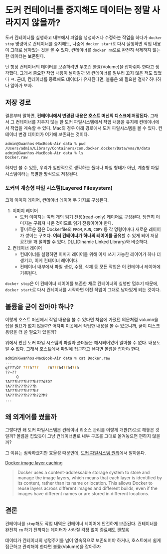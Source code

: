 # 도커 컨테이너를 중지해도 데이터는 정말 사라지지 않을까?

도커 컨테이너를 실행하고 내부에서 파일을 생성하거나 수정하는 작업을 하다가 `docker stop` 명령어로 컨테이너를 중지해도, 나중에 `docker start로` 다시 실행하면 작업 내용이 그대로 남아있는 것을 볼 수 있다. 컨테이너를 `docker rm`으로 완전히 삭제하지 않는 한 데이터는 보존된다.

난 항상 컨테이너의 데이터를 보존하려면 무조건 볼륨(Volume)을 잡아줘야 한다고 생각했다. 그래서 중요한 작업 내용이 날아갈까 봐 컨테이너를 일부러 끄지 않은 적도 있었다 ㅋ. 근데, 컨테이너를 종료해도 데이터가 유지된다면, 볼륨은 왜 필요한 걸까? 하나하나 알아가 보자.

## 저장 경로
결론부터 말하면, **컨테이너에서 변경된 내용은 호스트 머신의 디스크에 저장된다.** 그래서 그 컨테이너를 지우지 않는 한 도커 파일시스템에서 작업 내용을 유지해 컨테이너에서 작업을 계속할 수 있다. Mac의 경우 아래 경로에서 도커 파일시스템을 볼 수 있다. 컨테이너 변경 데이터가 여기에 보존되는 것이다.

```sh
admin@Gwanhos-MacBook-Air data % pwd
/Users/admin/Library/Containers/com.docker.docker/Data/vms/0/data
admin@Gwanhos-MacBook-Air data % ls
Docker.raw

```

하지만 볼 수 있듯, 우리가 일반적으로 생각하는 폴더나 파일 형태가 아닌, 계층형 파일 시스템이라는 특별한 방식으로 저장된다.

### 도커의 계층형 파일 시스템(Layered Filesystem)
크게 이미지 레이어, 컨테이너 레이어 두 가지로 구성된다.
1. 이미지 레이어
    - 도커 이미지는 여러 개의 읽기 전용(read-only) 레이어로 구성된다. 당연히 이미지는 구워져 나온 것이므로 읽기 전용이어야 한다. 
    - 흥미로운 점은 Dockerfile의 `FROM`, `RUN`, `COPY` 등 각 명령어마다 새로운 레이어가 쌓이는 구조다. **여러 컨테이너가 하나의 레이어를 공유**할 수 있게 되어 저장 공간을 꽤 절약할 수 있다. DLL(Dinamic Linked Library)와 비슷하다.
2. 컨테이너 레이어
    - 컨테이너를 실행하면 이미지 레이어들 위해 이제 쓰기 가능한 레이어가 하나 더 생기고, 이게 컨테이너 레이어다.
    - 컨테이너 내부에서 파일 생성, 수정, 삭제 등 모든 작업은 이 컨테이너 레이어에 기록된다.

`docker stop`은 이 컨테이너 레이어를 보존한 채로 컨테이너의 실행만 멈추기 때문에, `docker start`로 다시 컨테이너를 시작하면 이전 작업이 그대로 남아있게 되는 것이다.


## 볼륨을 굳이 잡아야 하나?
이렇게 호스트 머신에서 작업 내용을 볼 수 있다면 처음에 가졌던 의문처럼 volumn을 잡을 필요가 없지 않을까? 어차피 이곳에서 작업한 내용을 볼 수 있으니까, 굳이 디스크 용량을 더 쓸 필요가 있을까? 

위에서 봤던 도커 파일 시스템의 파일과 폴더들은 해시되어있어 알아볼 수 없다. 내용도 알 수 없다. 그래서 호스트에서 파일에 접근하고 싶다면 볼륨을 잡아야 한다.
```sh
admin@Gwanhos-MacBook-Air data % cat Docker.raw
...
q???\̀O? ???h???	?A???h4??h4??h
??~??
     Q
?A???h???h???h???d?D?
?A???h???h???h
?A???h???h???h?
?A???h???h???h?2?M?
...
```

## 왜 외계어를 썼을까
그렇다면 왜 도커 파일시스템은 컨테이너 리소스 관리를 이렇게 개판(?)으로 해놓은 것일까? 볼륨을 잡았듯이 그냥 컨테이너별로 내부 구조를 그대로 옮겨놓으면 편하지 않을까? 

그 이유는 짐작하겠지만 효율성 때문인데, [도커 파일시스템 원리](docker-filesystem-mechanism.md)에서 알아본다.

[Docker image layer caching](https://blog.macellan.net/docker-image-layer-caching-c471b1bd1f50)
> Docker uses a content-addressable storage system to store and manage the image layers, which means that each layer is identified by its content, rather than its name or location. This allows Docker to reuse layers across different images and different builds, even if the images have different names or are stored in different locations.


## 결론
컨테이너를 `stop`해도 작업 내역은 컨테이너 레이어에 안전하게 보존된다. 컨테이너를 완전히 `rm` 하기 전까지는 데이터가 사라질 걱정 없이 종료해도 괜찮음

데이터가 컨테이너의 생명주기를 넘어 영속적으로 보존되어야 하거나, 호스트에서 쉽게 접근하고 관리해야 한다면 볼륨(Volume)을 잡아주자